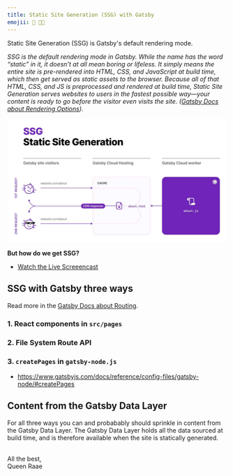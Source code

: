 ```yaml
---
title: Static Site Generation (SSG) with Gatsby
emojii: 🔴 👩‍🏫
---
```


Static Site Generation (SSG) is Gatsby's default rendering mode.

_SSG is the default rendering mode in Gatsby. While the name has the word “static” in it, it doesn’t at all mean boring or lifeless. It simply means the entire site is pre-rendered into HTML, CSS, and JavaScript at build time, which then get served as static assets to the browser. Because all of that HTML, CSS, and JS is preprocessed and rendered at build time, Static Site Generation serves websites to users in the fastest possible way—your content is ready to go before the visitor even visits the site. ([Gatsby Docs about Rendering Options](https://www.gatsbyjs.com/docs/conceptual/rendering-options/#static-site-generation-ssg))._

[![SSG Diagram](./ssg-diagram.jpg)](https://www.gatsbyjs.com/docs/conceptual/rendering-options/#static-site-generation-ssg)

**But how do we get SSG?**

- [Watch the Live Screeencast](https://youtu.be/D_03KW4AkSk)

## SSG with Gatsby three ways

Read more in the [Gatsby Docs about Routing](https://www.gatsbyjs.com/docs/reference/routing/creating-routes/).

### 1. React components in `src/pages`

### 2. File System Route API

### 3. `createPages` in `gatsby-node.js`

- https://www.gatsbyjs.com/docs/reference/config-files/gatsby-node/#createPages

## Content from the Gatsby Data Layer

For all three ways you can and probabably should sprinkle in content from the Gatsby Data Layer. The Gatsby Data Layer holds all the data sourced at build time, and is therefore available when the site is statically generated.

&nbsp;  
All the best,  
Queen Raae
